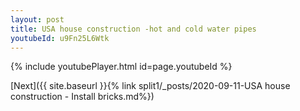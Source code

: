 ```yaml
---
layout: post
title: USA house construction -hot and cold water pipes
youtubeId: u9Fn25L6Wtk
---
```


{% include youtubePlayer.html id=page.youtubeId %}

[Next]({{ site.baseurl }}{% link split1/_posts/2020-09-11-USA house construction - Install bricks.md%})
